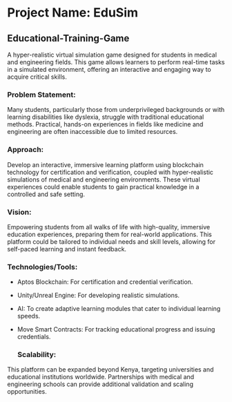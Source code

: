 # Project Name: EduSim

## Educational-Training-Game
 A hyper-realistic virtual simulation game designed for students in medical and engineering fields.
 This game allows learners to perform real-time tasks in a simulated environment, offering an interactive and engaging way to acquire critical skills.

### Problem Statement:
Many students, particularly those from underprivileged backgrounds or with learning disabilities like dyslexia, struggle with traditional educational methods. 
Practical, hands-on experiences in fields like medicine and engineering are often inaccessible due to limited resources.

### Approach:
Develop an interactive, immersive learning platform using blockchain technology for certification and verification, coupled with hyper-realistic simulations of 
medical and engineering environments. These virtual experiences could enable students to gain practical knowledge in a controlled and safe setting.

### Vision:
Empowering students from all walks of life with high-quality, immersive education experiences, preparing them for real-world applications.
This platform could be tailored to individual needs and skill levels, allowing for self-paced learning and instant feedback.

### Technologies/Tools:

- Aptos Blockchain: For certification and credential verification.
  
- Unity/Unreal Engine: For developing realistic simulations.
  
- AI: To create adaptive learning modules that cater to individual learning speeds.
  
- Move Smart Contracts: For tracking educational progress and issuing credentials.

  ### Scalability:
This platform can be expanded beyond Kenya, targeting universities and educational institutions worldwide.
Partnerships with medical and engineering schools can provide additional validation and scaling opportunities.


